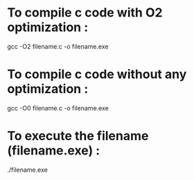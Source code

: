 # To compile c code with O2 optimization :

gcc -O2 filename.c -o filename.exe

# To compile c code without any optimization :

gcc -O0 filename.c -o filename.exe


# To execute the filename (filename.exe) :

./filename.exe


